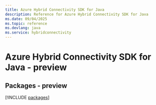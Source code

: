 ```yaml
---
title: Azure Hybrid Connectivity SDK for Java
description: Reference for Azure Hybrid Connectivity SDK for Java
ms.date: 09/04/2025
ms.topic: reference
ms.devlang: java
ms.service: hybridconnectivity
---
```

# Azure Hybrid Connectivity SDK for Java - preview
## Packages - preview
[!INCLUDE [packages](hybrid-connectivity-index.md)]